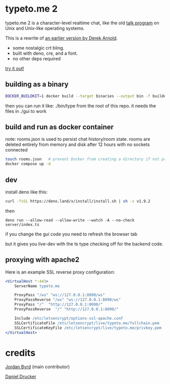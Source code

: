 # typeto.me 2

typeto.me 2 is a character-level realtime chat, like the old
[talk program](https://en.wikipedia.org/wiki/Talk_(software)) on Unix and
Unix-like operating systems.

This is a rewrite of
[an earlier version by Derek Arnold](https://github.com/lysol/typeto.me).

- some nostalgic crt bling.
- built with deno, cre, and a font.
- no other deps required

[try it out!](https://typeto.me)

## building as a binary

```bash
DOCKER_BUILDKIT=1 docker build --target binaries --output bin -f builder.dockerfile .
```

then you can run it like: ./bin/type from the root of this repo. it needs the
files in ./gui to work

## build and run as docker container

note: rooms.json is used to persist chat history/room state. rooms are deleted
entirely from memory and disk after 12 hours with no sockets connected

```bash
touch rooms.json   # prevent Docker from creating a directory if not present
docker compose up -d
```

## dev

install deno like this:

```bash
curl -fsSL https://deno.land/x/install/install.sh | sh -s v1.9.2
```

then

```
deno run --allow-read --allow-write --watch -A --no-check server/index.ts
```

if you change the gui code you need to refresh the browser tab

but it gives you live-dev with the ts type checking off for the backend code.

## proxying with apache2

Here is an example SSL reverse proxy configuration:

```apache
<VirtualHost *:443>
    ServerName typeto.me

    ProxyPass "/ws" "ws://127.0.0.1:8090/ws"
    ProxyPassReverse "/ws" "ws://127.0.0.1:8090/ws"
    ProxyPass "/"  "http://127.0.0.1:8090/"
    ProxyPassReverse  "/" "http://127.0.0.1:8090/"

    Include /etc/letsencrypt/options-ssl-apache.conf
    SSLCertificateFile /etc/letsencrypt/live/typeto.me/fullchain.pem
    SSLCertificateKeyFile /etc/letsencrypt/live/typeto.me/privkey.pem
</VirtualHost>
```

# credits

[Jordan Byrd](https://jordanbyrd.com/) (main contributor)

[Daniel Drucker](https://3e.org/dmd/)
